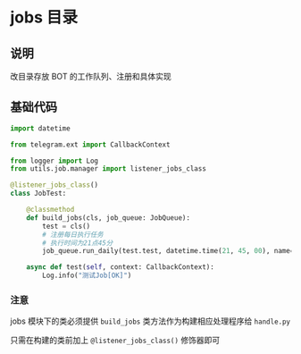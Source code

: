 # jobs 目录

## 说明

改目录存放 BOT 的工作队列、注册和具体实现

## 基础代码

``` python
import datetime

from telegram.ext import CallbackContext

from logger import Log
from utils.job.manager import listener_jobs_class

@listener_jobs_class()
class JobTest:

    @classmethod
    def build_jobs(cls, job_queue: JobQueue):
        test = cls()
        # 注册每日执行任务
        # 执行时间为21点45分
        job_queue.run_daily(test.test, datetime.time(21, 45, 00), name="测试Job")

    async def test(self, context: CallbackContext):
        Log.info("测试Job[OK]")
```

### 注意

jobs 模块下的类必须提供 `build_jobs` 类方法作为构建相应处理程序给 `handle.py`

只需在构建的类前加上 `@listener_jobs_class()` 修饰器即可
